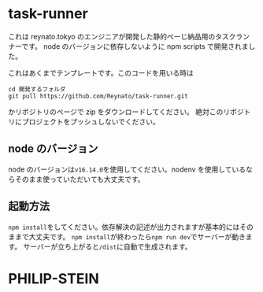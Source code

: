 # task-runner

これは reynato.tokyo のエンジニアが開発した静的ぺーじ納品用のタスクランナーです。
node のバージョンに依存しないように npm scripts で開発されました。

これはあくまでテンプレートです。このコードを用いる時は

```
cd 開発するフォルダ
git pull https://github.com/Reynato/task-runner.git
```

かリポジトリのページで zip をダウンロードしてください。
絶対このリポジトリにプロジェクトをプッシュしないでください。

## node のバージョン

node のバージョンは`v16.14.0`を使用してください。nodenv を使用しているならそのまま使っていただいても大丈夫です。

## 起動方法

`npm install`をしてください。依存解決の記述が出力されますが基本的にはそのままで大丈夫です。
`npm install`が終わったら`npm run dev`でサーバーが動きます。
サーバーが立ち上がると`/dist`に自動で生成されます。
# PHILIP-STEIN
